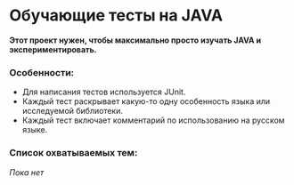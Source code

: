 # Обучающие тесты на JAVA

**Этот проект нужен, чтобы максимально просто изучать JAVA и экспериментировать.**

### Особенности:
* Для написания тестов используется JUnit.
* Каждый тест раскрывает какую-то одну особенность языка или исследуемой библиотеки. 
* Каждый тест включает комментарий по использованию на русском языке.

### Список охватываемых тем:
*Пока нет*
